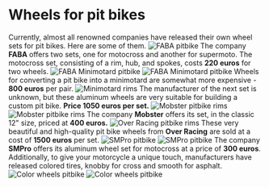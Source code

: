 # Wheels for pit bikes

Currently, almost all renowned companies have released their own wheel sets for pit bikes. Here are some of them. ![FABA pitbike](../../../static/img/390f74.jpg "FABA pitbike") The company **FABA** offers two sets, one for motocross and another for supermoto. The motocross set, consisting of a rim, hub, and spokes, costs **220 euros** for two wheels. ![FABA Minimotard pitbike](../../../static/img/6b8025.jpg "FABA Minimotard pitbike") ![FABA Minimotard pitbike](../../../static/img/0a4aec.jpg "FABA Minimotard pitbike") Wheels for converting a pit bike into a minimotard are somewhat more expensive - **800 euros** per pair. ![Minimotard rims](../../../static/img/a09935.jpg "Minimotard rims") The manufacturer of the next set is unknown, but these aluminum wheels are very suitable for building a custom pit bike. **Price 1050 euros per set.** ![Mobster pitbike rims](../../../static/img/550384.jpg "Mobster pitbike rims") ![Mobster pitbike rims](../../../static/img/837e9d.jpg "Mobster pitbike rims") The company **Mobster** offers its set, in the classic 12" size, priced at **400 euros.** ![Over Racing pitbike rims](../../../static/img/7f9b7b.jpg "Over Racing pitbike rims") These very beautiful and high-quality pit bike wheels from **Over Racing** are sold at a cost of **1500 euros** per set. ![SMPro pitbike](../../../static/img/c8875b.jpg "SMPro pitbike") ![SMPro pitbike](../../../static/img/a57f31.jpg "SMPro pitbike") The company **SMPro** offers its aluminum wheel set for motocross at a price of **300 euros**. Additionally, to give your motorcycle a unique touch, manufacturers have released colored tires, knobby for cross and smooth for asphalt. ![Color wheels pitbike](../../../static/img/03f11d.jpg "Color wheels pitbike") ![Color wheels pitbike](../../../static/img/242942.jpg "Color wheels pitbike")
